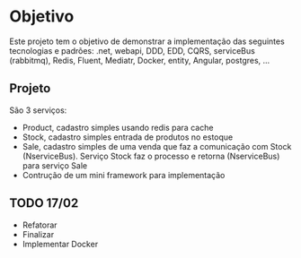 # Objetivo

Este projeto tem o objetivo de demonstrar a implementação das seguintes tecnologias e padrões: .net, webapi, DDD, EDD, CQRS, serviceBus (rabbitmq), Redis, Fluent, Mediatr, Docker, entity, Angular, postgres, ...

## Projeto

São 3 serviços:
- Product, cadastro simples usando redis para cache
- Stock, cadastro simples entrada de produtos no estoque
- Sale, cadastro simples de uma venda que faz a comunicação com Stock (NserviceBus). Serviço Stock faz o processo e retorna (NserviceBus) para serviço Sale
- Contrução de um mini framework para implementação

## TODO 17/02
- Refatorar
- Finalizar
- Implementar Docker

